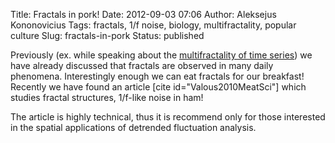 Title: Fractals in pork!
Date: 2012-09-03 07:06
Author: Aleksejus Kononovicius
Tags: fractals, 1/f noise, biology, multifractality, popular culture
Slug: fractals-in-pork
Status: published

Previously (ex. while speaking about the
[multifractality of time
series]({filename}/articles/2011/multifractality-time-series.md)) we have
already discussed that fractals are observed in many daily phenomena.
Interestingly enough we can eat fractals for our breakfast! Recently we
have found an article \[cite id="Valous2010MeatSci"\] which studies
fractal structures, 1/f-like noise in ham!
<!--more-->

The article is highly technical, thus it is recommend only for those
interested in the spatial applications of detrended fluctuation
analysis.
